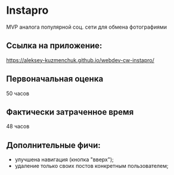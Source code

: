 # Instapro

MVP аналога популярной соц. сети для обмена фотографиями

## Ссылка на приложение:

https://aleksey-kuzmenchuk.github.io/webdev-cw-instapro/

## Первоначальная оценка

50 часов

## Фактически затраченное время

48 часов

## Дополнительные фичи:

- улучшена навигация (кнопка "вверх");
- удаление только своих постов конкретным пользователем;
